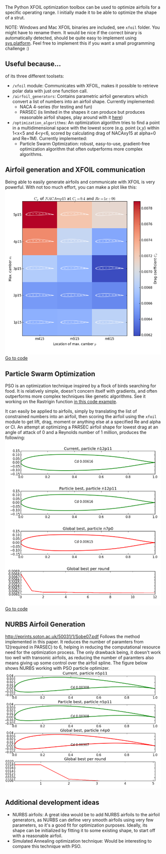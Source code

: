 The Python XFOIL optimization toolbox can be used to optimize airfoils for a specific operating range. I initially made it to be able to optimize the shape of a strut.

NOTE: Windows and Mac XFOIL binaries are included, see `xfoil` folder. You might have to rename them. It would be nice if the correct binary is automatically detected, should be quite easy to implement using [sys.platform](https://docs.python.org/3/library/sys.html?highlight=sys.platform#sys.platform). Feel free to implement this if you want a small programming challenge :)

## Useful because...
of its three different toolsets:
- `/xfoil` module: Communicates with XFOIL, makes it possible to retrieve polar data with just one function call.
- `/airfoil_generators`: Contains parametric airfoil generators which convert a list of numbers into an airfoil shape. Currently implemented:
  - NACA 4-series (for testing and fun)
  - PARSEC (is limited in the shapes it can produce but produces reasonable airfoil shapes, play around with it [here](http://www.as.dlr.de/hs/d.PARSEC/Parsec.html))
- `/optimization_algorithms`: An optimization algorithm tries to find a point in a multidimensional space with the lowest score (e.g. point (x,y) within 1<x<5 and 4<y<6, scored by calculating drag of NACAxy15 at alpha=0 and Re=1M). Currently implemented:
  - Particle Swarm Optimization: robust, easy-to-use, gradient-free optimization algorithm that often outperforms more complex algorithms.

## Airfoil generation and XFOIL communication
Being able to easily generate airfoils and communicate with XFOIL is very powerful. With not too much effort, you can make a plot like this:
![](example_figures/naca4series-rangeplot.png)
[Go to code](example_naca4_drag.py)

## Particle Swarm Optimization
PSO is an optimization technique inspired by a flock of birds searching for food. It is relatively simple, doesn't concern itself with gradients, and often outperforms more complex techniques like genetic algorithms. See it working on the Rastrigin function [in this code example](example_pso_rastrigin_test).

It can easily be applied to airfoils, simply by translating the list of constrained numbers into an airfoil, then scoring the airfoil using the `xfoil` module to get lift, drag, moment or anything else at a specified Re and alpha or Cl. An attempt at optimizing a PARSEC airfoil shape for lowest drag at an angle of attack of 0 and a Reynolds number of 1 million, produces the following:
![](example_figures/pso-parsec-dragalpha0-Re1M.png)
[Go to code](example_pso_drag_highRe.py)

## NURBS Airfoil Generation 
http://eprints.soton.ac.uk/50031/1/Sobe07.pdf
Follows the method implemented in this paper. It reduces the number of paramters from 12(required in PARSEC) to 6, helping in reducing the computational resource need for the optimization process. The only drawback being, it doesn't work too well with transonic airfoils, as reducing the number of paramters also
means giving up some control over the airfoil spline. The figure below shows NURBS working with PSO particle optimizer. 
![](example_figures/pso-nurbs-dragalpha0-Re1M.png)  

## Additional development ideas
- NURBS airfoils: A great idea would be to add NURBS airfoils to the airfoil generators, as NURBS can define very smooth airfoils using very few parameters, so it's a good fit for optimization purposes. Ideally, its shape can be initialized by fitting it to some existing shape, to start off with a reasonable airfoil.
- Simulated Annealing optimization technique: Would be interesting to compare this technique with PSO.
